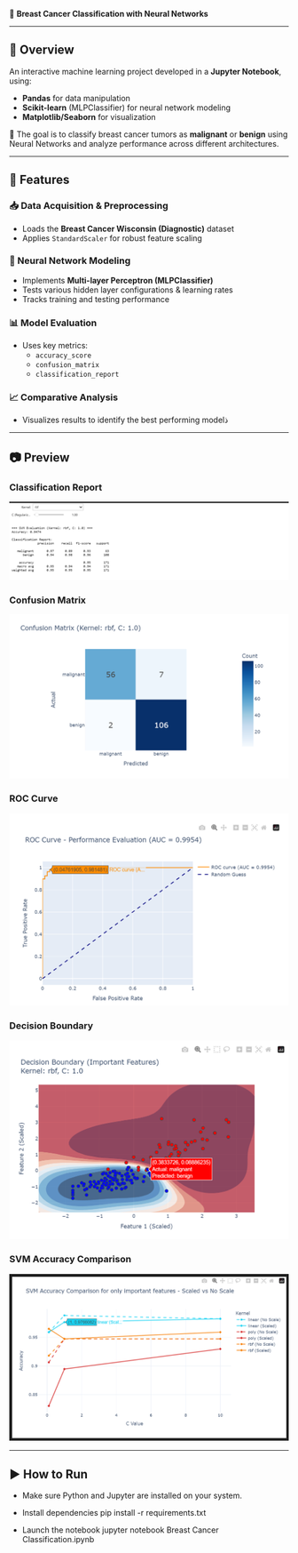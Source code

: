 🔬 **Breast Cancer Classification with Neural Networks**

---

## 🧠 Overview

An interactive machine learning project developed in a **Jupyter Notebook**, using:

- **Pandas** for data manipulation  
- **Scikit-learn** (MLPClassifier) for neural network modeling  
- **Matplotlib/Seaborn** for visualization

🎯 The goal is to classify breast cancer tumors as **malignant** or **benign** using Neural Networks and analyze performance across different architectures.

---

## 🚀 Features

### 📥 Data Acquisition & Preprocessing
- Loads the **Breast Cancer Wisconsin (Diagnostic)** dataset
- Applies `StandardScaler` for robust feature scaling

### 🧠 Neural Network Modeling
- Implements **Multi-layer Perceptron (MLPClassifier)**  
- Tests various hidden layer configurations & learning rates  
- Tracks training and testing performance

### 📊 Model Evaluation
- Uses key metrics:
  - `accuracy_score`
  - `confusion_matrix`
  - `classification_report`

### 📈 Comparative Analysis
- Visualizes results to identify the best performing modelذ

---

## 📷 Preview

### Classification Report
![Model Classification Report](Classification_Report.png)

### Confusion Matrix  
![Best Model Confusion Matrix](Confusion_matrix.png)

### ROC Curve   
![Best Model ROC Curve](ROC_Curve_Performance_Evaluation.png)

### Decision Boundary  
![Best Model Decision Boundary](Decision_Boundary.png)

### SVM Accuracy Comparison  
![Best Model SVM Accuracy Comparison](SVM_Accuracy_Comparison.png)

---

## ▶️ How to Run

- Make sure Python and Jupyter are installed on your system.

- Install dependencies 
  pip install -r requirements.txt

- Launch the notebook
  jupyter notebook Breast Cancer Classification.ipynb

